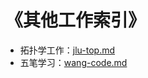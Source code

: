 # 《其他工作索引》

- 拓扑学工作：[jlu-top.md](../../data/other-work/jlu-top.md)
- 五笔学习：[wang-code.md](../../data/other-work/wang-code.md)

